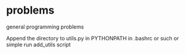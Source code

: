 problems
========

general programming problems


Append the directory to utils.py in PYTHONPATH in .bashrc or such or simple run
add_utils script


